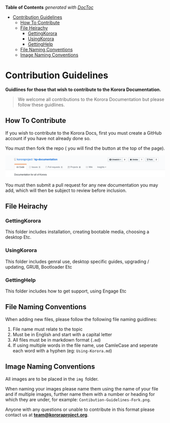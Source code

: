 <!-- START doctoc generated TOC please keep comment here to allow auto update -->
<!-- DON'T EDIT THIS SECTION, INSTEAD RE-RUN doctoc TO UPDATE -->
**Table of Contents**  *generated with [DocToc](https://github.com/thlorenz/doctoc)*

- [Contribution Guidelines](#contribution-guidelines)
  - [How To Contribute](#how-to-contribute)
  - [File Heirachy](#file-heirachy)
    - [GettingKorora](#gettingkorora)
    - [UsingKorora](#usingkorora)
    - [GettingHelp](#gettinghelp)
  - [File Naming Conventions](#file-naming-conventions)
  - [Image Naming Conventions](#image-naming-conventions)

<!-- END doctoc generated TOC please keep comment here to allow auto update -->

# Contribution Guidelines

**Guidlines for those that wish to contribute to the Korora Documentation.**

> We welcome all contributions to the Korora Documentation but please follow these guidlines.

## How To Contribute

If you wish to contribute to the Korora Docs, first you must create a GitHub account if you have not already done so.

You must then  fork the repo ( you will find the button at the top of the page).

![](img/Contibution-Guidelines-Fork.png)

You must then submit a pull request for any new documentation you may add, which will then be subject to review before inclusion.

## File Heirachy

### GettingKorora
This folder includes installation, creating bootable media, choosing a desktop Etc.

### UsingKorora
This folder includes genral use, desktop specific guides, upgrading / updating, GRUB, Bootloader Etc

### GettingHelp
This folder includes how to get support, using Engage Etc

## File Naming Conventions
When adding new files, please follow the following file naming guidlines:
1. File name must relate to the topic
2. Must be in English and start with a capital letter
3. All files must be in markdown format (`.md`)
4. If using multiple words in the file name, use CamleCase and seperate each word with a hyphen (eg: `Using-Korora.md`)

## Image Naming Conventions
All images are to be placed in the `img `folder.

When naming your images please name them using the name of your file and if multiple images, further name them with a number or heading for which they are under, for example: `Contibution-Guidelines-Fork.png`.

Anyone with any questions or unable to contribute in this format please contact us at **team@kororaproject.org**.

